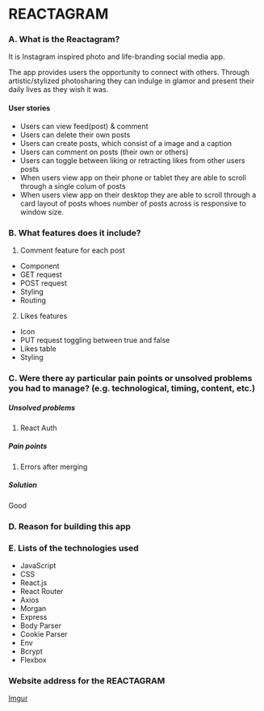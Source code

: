 # REACTAGRAM

### A. What is the Reactagram? 

It is Instagram inspired photo and life-branding social media app. 

The app provides users the opportunity to connect with others.
Through artistic/stylized photosharing they can indulge in glamor and present their daily lives as they wish it was. 

#### User stories 

- Users can view feed(post) & comment 
- Users can delete their own posts 
- Users can create posts, which consist of a image and a caption 
- Users can comment on posts (their own or others)
- Users can toggle between liking or retracting likes from other users posts 
- When users view app on their phone or tablet they are able to scroll through a single colum of posts 
- When users view app on their desktop they are able to scroll through a card layout of posts whoes number of posts across is responsive to window size. 


### B. What features does it include? 

1. Comment feature for each post 
- Component 
- GET request 
- POST request 
- Styling 
- Routing 


2. Likes features 
- Icon 
- PUT request toggling between true and false 
- Likes table 
- Styling 


### C. Were there ay particular pain points or unsolved problems you had to manage? (e.g. technological, timing, content, etc.)

##### Unsolved problems

1. React Auth 


##### Pain points 

1. Errors after merging


##### Solution 

Good 


### D. Reason for building this app 




### E. Lists of the technologies used 

- JavaScript 
- CSS
- React.js
- React Router 
- Axios 
- Morgan 
- Express 
- Body Parser 
- Cookie Parser 
- Env 
- Bcrypt 
- Flexbox 


### Website address for the REACTAGRAM 
[Imgur](https://i.imgur.com/6WPyY2Q.png)